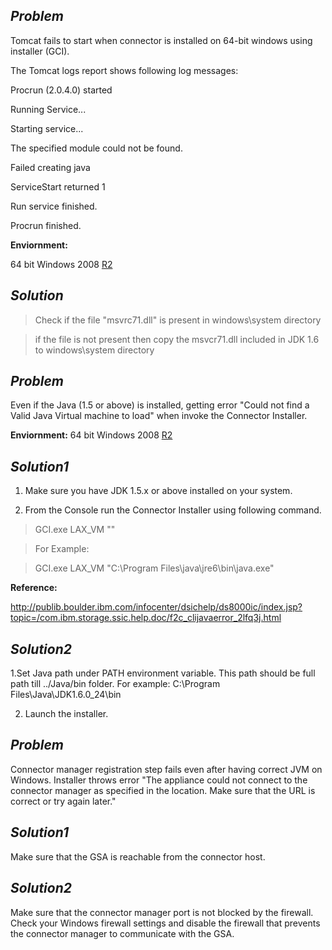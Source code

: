 ## _Problem_ ##

Tomcat fails to start when connector is installed on 64-bit windows using installer (GCI).

The Tomcat logs report shows following log messages:

Procrun (2.0.4.0) started

Running Service...

Starting service...

The specified module could not be found.

Failed creating java

ServiceStart returned 1

Run service finished.

Procrun finished.




**Enviornment:**

64 bit Windows 2008 [R2](https://code.google.com/p/googlesearchapplianceconnectors/source/detail?r=2)

## _Solution_ ##

> Check if the file "msvrc71.dll" is present in windows\system directory

> if the file is not present then copy the msvcr71.dll included in JDK 1.6 to
> windows\system directory





## _Problem_ ##

Even if the Java (1.5 or above) is installed, getting  error "Could not find a Valid Java Virtual machine to load" when invoke the Connector Installer.

**Enviornment:**
64 bit Windows 2008 [R2](https://code.google.com/p/googlesearchapplianceconnectors/source/detail?r=2)

## _Solution1_ ##

1) Make sure you have JDK 1.5.x or above installed on your system.

2) From the Console run the Connector Installer using following command.

> GCI.exe LAX\_VM "<path of java>"

> For Example:

> GCI.exe LAX\_VM "C:\Program Files\java\jre6\bin\java.exe"


**Reference:**

http://publib.boulder.ibm.com/infocenter/dsichelp/ds8000ic/index.jsp?topic=/com.ibm.storage.ssic.help.doc/f2c_clijavaerror_2lfq3j.html

## _Solution2_ ##

1.Set Java path under PATH environment variable. This path should be full path till ../Java/bin folder. For example: C:\Program Files\Java\JDK1.6.0\_24\bin

2. Launch the installer.

## _Problem_ ##

Connector manager registration step fails even after having correct JVM on Windows. Installer throws error "The appliance could not connect to the connector manager as specified in the location. Make sure that the URL is correct or try again later."

## _Solution1_ ##

Make sure that the GSA is reachable from the connector host.

## _Solution2_ ##

Make sure that the connector manager port is not blocked by the firewall. Check your Windows firewall settings and disable the firewall that prevents the connector manager to communicate with the GSA.